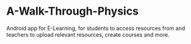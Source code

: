 # A-Walk-Through-Physics
Android app for E-Learning, for students to access resources from and teachers to upload relevant resources, create courses and more.
